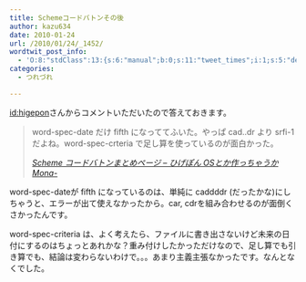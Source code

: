 ```yaml
---
title: Schemeコードバトンその後
author: kazu634
date: 2010-01-24
url: /2010/01/24/_1452/
wordtwit_post_info:
  - 'O:8:"stdClass":13:{s:6:"manual";b:0;s:11:"tweet_times";i:1;s:5:"delay";i:0;s:7:"enabled";i:1;s:10:"separation";s:2:"60";s:7:"version";s:3:"3.7";s:14:"tweet_template";b:0;s:6:"status";i:2;s:6:"result";a:0:{}s:13:"tweet_counter";i:2;s:13:"tweet_log_ids";a:1:{i:0;i:5067;}s:9:"hash_tags";a:0:{}s:8:"accounts";a:1:{i:0;s:7:"kazu634";}}'
categories:
  - つれづれ

---
```

<div class="section">
<p>
<a href="http://d.hatena.ne.jp/higepon/" onclick="__gaTracker('send', 'event', 'outbound-article', 'http://d.hatena.ne.jp/higepon/', 'id:higepon');">id:higepon</a>さんからコメントいただいたので答えておきます。
</p>
  
<blockquote title="Scheme コードバトンまとめページ - ひげぽん OSとか作っちゃうかMona-" cite="http://d.hatena.ne.jp/higepon/20100111/1263202895">
<p>
      word-spec-date だけ fifth になっててふいた。やっぱ cad..dr より srfi-1 だよね。word-spec-crteria で足し算を使っているのが面白かった。
</p>
    
<p>
<cite><a href="http://d.hatena.ne.jp/higepon/20100111/1263202895" onclick="__gaTracker('send', 'event', 'outbound-article', 'http://d.hatena.ne.jp/higepon/20100111/1263202895', 'Scheme コードバトンまとめページ &#8211; ひげぽん OSとか作っちゃうかMona-');" target="_blank">Scheme コードバトンまとめページ &#8211; ひげぽん OSとか作っちゃうかMona-</a></cite>
</p>
</blockquote>
  
<p>
    word-spec-dateが fifth になっているのは、単純に caddddr (だったかな)にしちゃうと、エラーが出て使えなかったから。car, cdrを組み合わせるのが面倒くさかったんです。
</p>
  
<p>
    word-spec-criteria は、よく考えたら、ファイルに書き出さないけど未来の日付にするのはちょっとあれかな？重み付けしたかっただけなので、足し算でも引き算でも、結論は変わらないわけで。。。あまり主義主張なかったです。なんとなくでした。
</p>
</div>